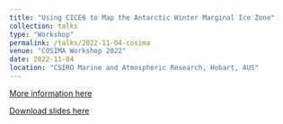 ```yaml
---
title: "Using CICE6 to Map the Antarctic Winter Marginal Ice Zone"
collection: talks
type: "Workshop"
permalink: /talks/2022-11-04-cosima
venue: "COSIMA Workshop 2022"
date: 2022-11-04
location: "CSIRO Marine and Atmospheric Research, Hobart, AUS"
---
```


[More information here](http://cosima.org.au/index.php/meetings/cosima2022/)

[Download slides here](http://academicpages.github.io/files/cosimaWorkshop2022.pdf)